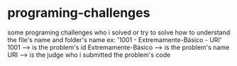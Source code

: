 # programing-challenges
some programing challenges who i solved or try to solve
how to understand the file's name and folder's name
	ex: '1001 - Extremamente-Básico - URI'
	1001 --> is the problem's id
	Extremamente-Básico --> is the problem's name
	URI --> is the judge who i submitted  the problem's code